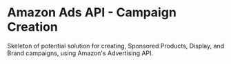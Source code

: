 # Amazon Ads API - Campaign Creation

Skeleton of potential solution for creating, Sponsored Products, Display, and Brand campaigns,
using Amazon's Advertising API.
